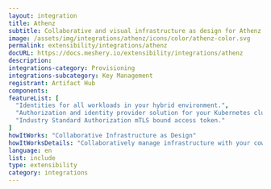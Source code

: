```yaml
---
layout: integration
title: Athenz
subtitle: Collaborative and visual infrastructure as design for Athenz
image: /assets/img/integrations/athenz/icons/color/athenz-color.svg
permalink: extensibility/integrations/athenz
docURL: https://docs.meshery.io/extensibility/integrations/athenz
description: 
integrations-category: Provisioning
integrations-subcategory: Key Management
registrant: Artifact Hub
components: 
featureList: [
  "Identities for all workloads in your hybrid environment.",
  "Authorization and identity provider solution for your Kubernetes clusters.",
  "Industry Standard Authorization mTLS bound access token."
]
howItWorks: "Collaborative Infrastructure as Design"
howItWorksDetails: "Collaboratively manage infrastructure with your coworkers synchronously sharing the same designs."
language: en
list: include
type: extensibility
category: integrations
---
```


